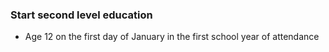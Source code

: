 ###  Start second level education  

  * Age 12 on the first day of January in the first school year of attendance 
